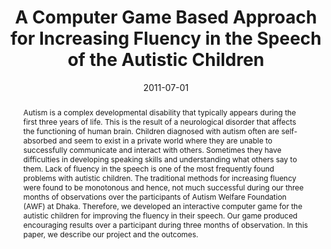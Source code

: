 ---
title: "A Computer Game Based Approach for Increasing Fluency in the Speech of the Autistic Children"
collection: publications
permalink: /publication/2011-07-01-A-Computer-Game-Based-Approach-for-Increasing-Fluency-in-the-Speech-of-the-Autistic-Children
date: 2011-07-01
venue: 'In the proceedings of 2011 IEEE 11th International Conference on Advanced Learning Technologies'
link: 'https://doi.org/10.1109/ICALT.2011.13'
citation: ' Anika Anwar,  Md. Mustafizur Rahman,  S M Ferdous,  Samiul Alam Anik,  Syed Ishtiaque Ahmed, &quot;A Computer Game Based Approach for Increasing Fluency in the Speech of the Autistic Children.&quot; In the proceedings of 2011 IEEE 11th International Conference on Advanced Learning Technologies, 2011.'
abstract: "Autism is a complex developmental disability that typically appears during the first three years of life. This is the result of a neurological disorder that affects the functioning of human brain. Children diagnosed with autism often are self-absorbed and seem to exist in a private world where they are unable to successfully communicate and interact with others. Sometimes they have difficulties in developing speaking skills and understanding what others say to them. Lack of fluency in the speech is one of the most frequently found problems with autistic children. The traditional methods for increasing fluency were found to be monotonous and hence, not much successful during our three months of observations over the participants of Autism Welfare Foundation (AWF) at Dhaka. Therefore, we developed an interactive computer game for the autistic children for improving the fluency in their speech. Our game produced encouraging results over a participant during three months of observation. In this paper, we describe our project and the outcomes."
paperurl: "/files/pdf/papers/Anwar et al_2011_A Computer Game Based Approach for Increasing Fluency in the Speech of the.pdf"
---
